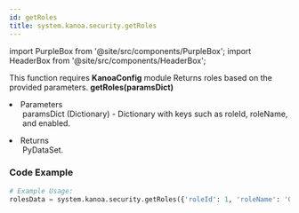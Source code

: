```yaml
---
id: getRoles
title: system.kanoa.security.getRoles
---
```


import PurpleBox from '@site/src/components/PurpleBox';
import HeaderBox from '@site/src/components/HeaderBox';

<PurpleBox>This function requires <b>KanoaConfig</b> module</PurpleBox>
<HeaderBox header="Description">Returns roles based on the provided parameters.</HeaderBox>
<HeaderBox header="Syntax">
    <b>getRoles(paramsDict)</b>
    <li>Parameters <br />
        <ul>paramsDict (Dictionary) - Dictionary with keys such as roleId, roleName, and enabled.</ul>
    </li>
    <li>Returns <br />
        <ul>PyDataSet.</ul>
    </li>
</HeaderBox>

### Code Example

```python
# Example Usage:
rolesData = system.kanoa.security.getRoles({'roleId': 1, 'roleName': 'Operator', 'enabled': True})
